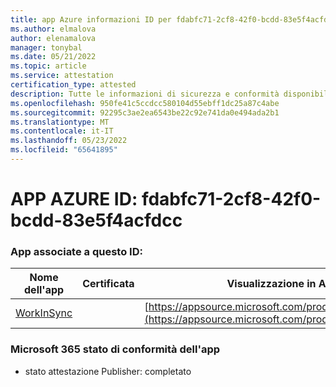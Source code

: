 ```yaml
---
title: app Azure informazioni ID per fdabfc71-2cf8-42f0-bcdd-83e5f4acfdcc
ms.author: elmalova
author: elenamalova
manager: tonybal
ms.date: 05/21/2022
ms.topic: article
ms.service: attestation
certification_type: attested
description: Tutte le informazioni di sicurezza e conformità disponibili per fdabfc71-2cf8-42f0-bcdd-83e5f4acfdcc.
ms.openlocfilehash: 950fe41c5ccdcc580104d55ebff1dc25a87c4abe
ms.sourcegitcommit: 92295c3ae2ea6543be22c92e741da0e494ada2b1
ms.translationtype: MT
ms.contentlocale: it-IT
ms.lasthandoff: 05/23/2022
ms.locfileid: "65641895"
---
```

# <a name="azure-app-id-fdabfc71-2cf8-42f0-bcdd-83e5f4acfdcc"></a>APP AZURE ID: fdabfc71-2cf8-42f0-bcdd-83e5f4acfdcc


### <a name="apps-associated-with-this-id"></a>App associate a questo ID:
| **Nome dell'app** | **Certificata** | **Visualizzazione in AppSource** |
|--------------|---------------|-----------------------|
| [WorkInSync](../forward/WA200002974.md) |  | [https://appsource.microsoft.com/product/office/WA200002974](https://appsource.microsoft.com/product/office/WA200002974) |

### <a name="microsoft-365-app-compliance-status"></a>Microsoft 365 stato di conformità dell'app
- stato attestazione Publisher: completato
